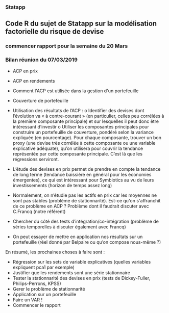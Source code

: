 ### Statapp
## Code R du sujet de Statapp sur la modélisation factorielle du risque de devise 

### commencer rapport pour la semaine du 20 Mars 

### Bilan réunion du 07/03/2019

- ACP en prix
- ACP en rendements 
- Comment l'ACP est utilisée dans la gestion d'un portefeuille 
- Couverture de portefeuille

-	Utilisation des résultats de l’ACP :
o	Identifier des devises dont l’évolution va « à contre-courant » (en particulier, celles peu corrélées à la première composante principale) et sur lesquelles il peut donc être intéressant d’investir
o	Utiliser les composantes principales pour construire un portefeuille de couverture, pondéré selon la variance expliquée (en pourcentage). Pour chaque composante, trouver un bon proxy (une devise très corrélée à cette composante ou une variable explicative adéquate), qu’on utilisera pour couvrir la tendance représentée par cette composante principale. C’est là que les régressions serviront.
-	L’étude des devises en prix permet de prendre en compte la tendance de long terme (tendance baissière en général pour les économies émergentes), ce qui est intéressant pour Symbiotics au vu de leurs investissements (horizon de temps assez long)
-	Normalement, on n’étudie pas les actifs en prix car les moyennes ne sont pas stables (problème de stationnarité). Est-ce qu'on s'affranchit de ce problème en ACP ? Problème dont il faudrait discuter avec C.Francq (notre référent)
-	Chercher du côté des tests d’intégration/co-intégration (problème de séries temporelles à discuter également avec Francq)
-	On peut essayer de mettre en application nos résultats sur un portefeuille (réel donné par Belpaire ou qu’on compose nous-même ?)

En résumé, les prochaines choses à faire sont :


-	Régression sur les sets de variable explicatives (quelles variables expliquent pca1 par exemple)
- Justifier que les rendements sont une série stationnaire
- Tester la stationnarité des devises en prix (tests de Dickey-Fuller, Philips-Perrons, KPSS)
- Gerer le problème de stationnarité 
-	Application sur un portefeuille
- Faire un VAR !
- Commencer le rapport

